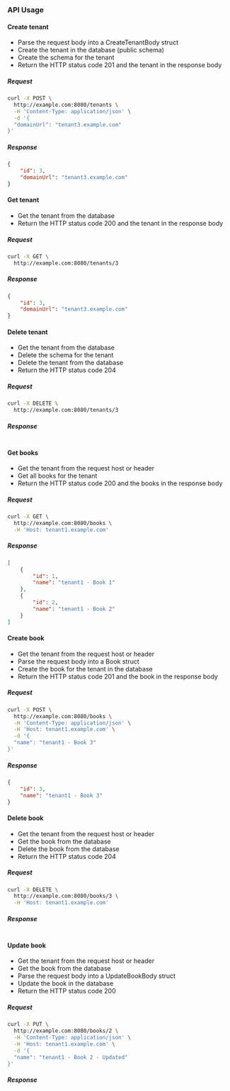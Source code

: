### API Usage

#### Create tenant

- Parse the request body into a CreateTenantBody struct
- Create the tenant in the database (public schema)
- Create the schema for the tenant
- Return the HTTP status code 201 and the tenant in the response body

##### Request

```bash
curl -X POST \
  http://example.com:8080/tenants \
  -H 'Content-Type: application/json' \
  -d '{
  "domainUrl": "tenant3.example.com"
}'
```

##### Response

```json
{
    "id": 3,
    "domainUrl": "tenant3.example.com"
}
```

#### Get tenant

- Get the tenant from the database
- Return the HTTP status code 200 and the tenant in the response body

##### Request

```bash
curl -X GET \
  http://example.com:8080/tenants/3
```

##### Response

```json
{
    "id": 3,
    "domainUrl": "tenant3.example.com"
}
```

#### Delete tenant

- Get the tenant from the database
- Delete the schema for the tenant
- Delete the tenant from the database
- Return the HTTP status code 204

##### Request

```bash
curl -X DELETE \
  http://example.com:8080/tenants/3
```

##### Response

```json

```

#### Get books

- Get the tenant from the request host or header
- Get all books for the tenant
- Return the HTTP status code 200 and the books in the response body

##### Request

```bash
curl -X GET \
  http://example.com:8080/books \
  -H 'Host: tenant1.example.com'
```

##### Response

```json
[
    {
        "id": 1,
        "name": "tenant1 - Book 1"
    },
    {
        "id": 2,
        "name": "tenant1 - Book 2"
    }
]
```

#### Create book

- Get the tenant from the request host or header
- Parse the request body into a Book struct
- Create the book for the tenant in the database
- Return the HTTP status code 201 and the book in the response body

##### Request

```bash
curl -X POST \
  http://example.com:8080/books \
  -H 'Content-Type: application/json' \
  -H 'Host: tenant1.example.com' \
  -d '{
  "name": "tenant1 - Book 3"
}'
```

##### Response

```json
{
    "id": 3,
    "name": "tenant1 - Book 3"
}
```

#### Delete book

- Get the tenant from the request host or header
- Get the book from the database
- Delete the book from the database
- Return the HTTP status code 204

##### Request

```bash
curl -X DELETE \
  http://example.com:8080/books/3 \
  -H 'Host: tenant1.example.com'
```

##### Response

```json

```

#### Update book

- Get the tenant from the request host or header
- Get the book from the database
- Parse the request body into a UpdateBookBody struct
- Update the book in the database
- Return the HTTP status code 200

##### Request

```bash
curl -X PUT \
  http://example.com:8080/books/2 \
  -H 'Content-Type: application/json' \
  -H 'Host: tenant1.example.com' \
  -d '{
  "name": "tenant1 - Book 2 - Updated"
}'
```

##### Response

```json

```
